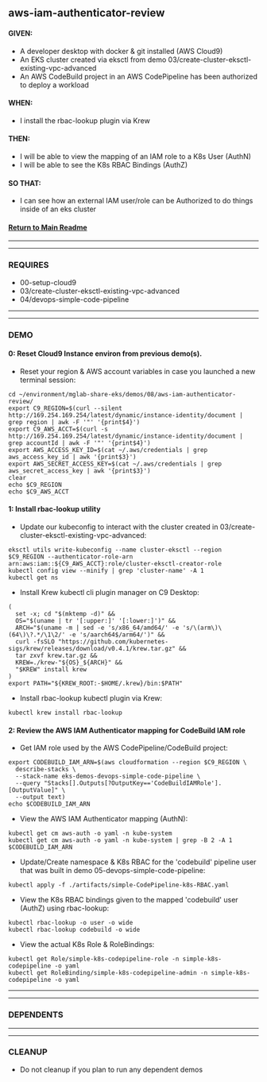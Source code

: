 ## aws-iam-authenticator-review

#### GIVEN:
  - A developer desktop with docker & git installed (AWS Cloud9)
  - An EKS cluster created via eksctl from demo 03/create-cluster-eksctl-existing-vpc-advanced
  - An AWS CodeBuild project in an AWS CodePipeline has been authorized to deploy a workload

#### WHEN:
  - I install the rbac-lookup plugin via Krew

#### THEN:
  - I will be able to view the mapping of an IAM role to a K8s User (AuthN)
  - I will be able to see the K8s RBAC Bindings (AuthZ)
#### SO THAT:
  - I can see how an external IAM user/role can be Authorized to do things inside of an eks cluster

#### [Return to Main Readme](https://github.com/bwer432/mglab-share-eks#demos)

---------------------------------------------------------------
---------------------------------------------------------------
### REQUIRES
- 00-setup-cloud9
- 03/create-cluster-eksctl-existing-vpc-advanced
- 04/devops-simple-code-pipeline

---------------------------------------------------------------
---------------------------------------------------------------
### DEMO

#### 0: Reset Cloud9 Instance environ from previous demo(s).
- Reset your region & AWS account variables in case you launched a new terminal session:
```
cd ~/environment/mglab-share-eks/demos/08/aws-iam-authenticator-review/
export C9_REGION=$(curl --silent http://169.254.169.254/latest/dynamic/instance-identity/document |  grep region | awk -F '"' '{print$4}')
export C9_AWS_ACCT=$(curl -s http://169.254.169.254/latest/dynamic/instance-identity/document | grep accountId | awk -F '"' '{print$4}')
export AWS_ACCESS_KEY_ID=$(cat ~/.aws/credentials | grep aws_access_key_id | awk '{print$3}')
export AWS_SECRET_ACCESS_KEY=$(cat ~/.aws/credentials | grep aws_secret_access_key | awk '{print$3}')
clear
echo $C9_REGION
echo $C9_AWS_ACCT
```

#### 1: Install rbac-lookup utility
- Update our kubeconfig to interact with the cluster created in 03/create-cluster-eksctl-existing-vpc-advanced:
```
eksctl utils write-kubeconfig --name cluster-eksctl --region $C9_REGION --authenticator-role-arn arn:aws:iam::${C9_AWS_ACCT}:role/cluster-eksctl-creator-role
kubectl config view --minify | grep 'cluster-name' -A 1
kubectl get ns
```
- Install Krew kubectl cli plugin manager on C9 Desktop:
```
(
  set -x; cd "$(mktemp -d)" &&
  OS="$(uname | tr '[:upper:]' '[:lower:]')" &&
  ARCH="$(uname -m | sed -e 's/x86_64/amd64/' -e 's/\(arm\)\(64\)\?.*/\1\2/' -e 's/aarch64$/arm64/')" &&
  curl -fsSLO "https://github.com/kubernetes-sigs/krew/releases/download/v0.4.1/krew.tar.gz" &&
  tar zxvf krew.tar.gz &&
  KREW=./krew-"${OS}_${ARCH}" &&
  "$KREW" install krew
)
export PATH="${KREW_ROOT:-$HOME/.krew}/bin:$PATH"
```
- Install rbac-lookup kubectl plugin via Krew:
```
kubectl krew install rbac-lookup
```
#### 2: Review the AWS IAM Authenticator mapping for CodeBuild IAM role
- Get IAM role used by the AWS CodePipeline/CodeBuild project:
```
export CODEBUILD_IAM_ARN=$(aws cloudformation --region $C9_REGION \
  describe-stacks \
  --stack-name eks-demos-devops-simple-code-pipeline \
  --query "Stacks[].Outputs[?OutputKey=='CodeBuildIAMRole'].[OutputValue]" \
  --output text)
echo $CODEBUILD_IAM_ARN
```
- View the AWS IAM Authenticator mapping (AuthN):
```
kubectl get cm aws-auth -o yaml -n kube-system
kubectl get cm aws-auth -o yaml -n kube-system | grep -B 2 -A 1 $CODEBUILD_IAM_ARN
```
- Update/Create namespace & K8s RBAC for the 'codebuild' pipeline user that was built in demo 05-devops-simple-code-pipeline:
```
kubectl apply -f ./artifacts/simple-CodePipeline-k8s-RBAC.yaml
```
- View the K8s RBAC bindings given to the mapped 'codebuild' user (AuthZ) using rbac-lookup:
```
kubectl rbac-lookup -o user -o wide
kubectl rbac-lookup codebuild -o wide
```
- View the actual K8s Role & RoleBindings:
```
kubectl get Role/simple-k8s-codepipeline-role -n simple-k8s-codepipeline -o yaml
kubectl get RoleBinding/simple-k8s-codepipeline-admin -n simple-k8s-codepipeline -o yaml
```

---------------------------------------------------------------
---------------------------------------------------------------
### DEPENDENTS

---------------------------------------------------------------
---------------------------------------------------------------
### CLEANUP
- Do not cleanup if you plan to run any dependent demos
